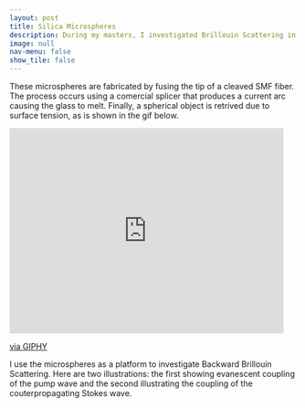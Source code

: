 ```yaml
---
layout: post
title: Silica Microspheres
description: During my masters, I investigated Brillouin Scattering in silica microspheres. Here I compile some of the illustrations I produced for my reports.
image: null
nav-menu: false
show_tile: false
---
```


<p>These microspheres are fabricated by fusing the tip of a cleaved SMF fiber. The process occurs using a comercial splicer that produces a current arc causing the glass to melt. Finally, a spherical object is retrived due to surface tension, as is shown in the gif below.</p>

<iframe src="https://giphy.com/embed/W6pedlNo0e2f4hklw9" width="480" height="360" frameBorder="0" class="giphy-embed" allowFullScreen></iframe><p><a href="https://giphy.com/gifs/W6pedlNo0e2f4hklw9">via GIPHY</a></p>

<p>I use the microspheres as a platform to investigate Backward Brillouin Scattering. Here are two illustrations: the first showing evanescent coupling of the pump wave and the second illustrating the coupling of the couterpropagating Stokes wave.</p>

<span class="image fit"><img src="{% link assets/images/pump.png %}" alt="" /></span>
<span class="image fit"><img src="{% link assets/images/stokes.png %}" alt="" /></span>